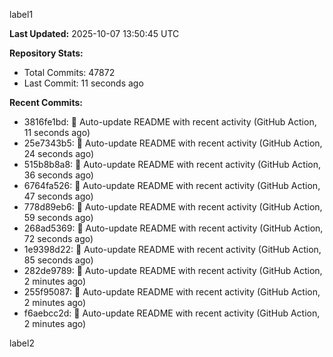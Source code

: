 
label1 
<!-- ACTIVITY_START -->
**Last Updated:** 2025-10-07 13:50:45 UTC

**Repository Stats:**
- Total Commits: 47872
- Last Commit: 11 seconds ago

**Recent Commits:**
- 3816fe1bd: 🤖 Auto-update README with recent activity (GitHub Action, 11 seconds ago)
- 25e7343b5: 🤖 Auto-update README with recent activity (GitHub Action, 24 seconds ago)
- 515b8b8a8: 🤖 Auto-update README with recent activity (GitHub Action, 36 seconds ago)
- 6764fa526: 🤖 Auto-update README with recent activity (GitHub Action, 47 seconds ago)
- 778d89eb6: 🤖 Auto-update README with recent activity (GitHub Action, 59 seconds ago)
- 268ad5369: 🤖 Auto-update README with recent activity (GitHub Action, 72 seconds ago)
- 1e9398d22: 🤖 Auto-update README with recent activity (GitHub Action, 85 seconds ago)
- 282de9789: 🤖 Auto-update README with recent activity (GitHub Action, 2 minutes ago)
- 255f95087: 🤖 Auto-update README with recent activity (GitHub Action, 2 minutes ago)
- f6aebcc2d: 🤖 Auto-update README with recent activity (GitHub Action, 2 minutes ago)
<!-- ACTIVITY_END -->

label2
